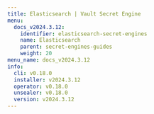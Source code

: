 ```yaml
---
title: Elasticsearch | Vault Secret Engine
menu:
  docs_v2024.3.12:
    identifier: elasticsearch-secret-engines
    name: Elasticsearch
    parent: secret-engines-guides
    weight: 20
menu_name: docs_v2024.3.12
info:
  cli: v0.18.0
  installer: v2024.3.12
  operator: v0.18.0
  unsealer: v0.18.0
  version: v2024.3.12
---
```


